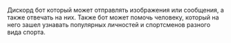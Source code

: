 Дискорд бот который может отправлять изображения или сообщения, а также отвечать на них.
Также бот может помочь человеку, который на него зашел узнавать популярных личностей и спортсменов разного вида спорта.
 
